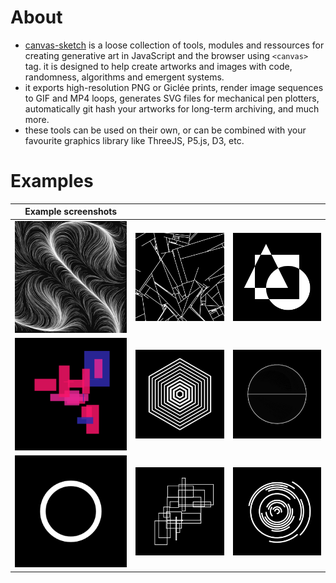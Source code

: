 # About

-   [canvas-sketch](https://github.com/mattdesl/canvas-sketch) is a loose collection of tools, modules and ressources for creating generative art in JavaScript and the browser using `<canvas>` tag. it is designed to help create artworks and images with code, randomness, algorithms and emergent systems.
-   it exports high-resolution PNG or Giclée prints, render image sequences to GIF and MP4 loops, generates SVG files for mechanical pen plotters, automatically git hash your artworks for long-term archiving, and much more.
-   these tools can be used on their own, or can be combined with your favourite graphics library like ThreeJS, P5.js, D3, etc.


# Examples

| Example screenshots                          |                                              |                                              |
|----------------------------------------------|----------------------------------------------|----------------------------------------------|
| <img src="./examples/001.png" width="256" /> | <img src="./examples/002.png" width="256" /> | <img src="./examples/003.png" width="256" /> |
| <img src="./examples/004.png" width="256" /> | <img src="./examples/005.gif" width="256" /> | <img src="./examples/006.gif" width="256" /> |
| <img src="./examples/007.gif" width="256" /> | <img src="./examples/008.png" width="256" /> | <img src="./examples/009.gif" width="256" /> |
